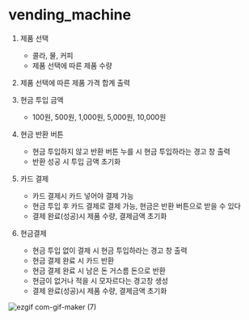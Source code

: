 # vending_machine

1. 제품 선택

   - 콜라, 물, 커피
   - 제품 선택에 따른 제품 수량 

2. 제품 선택에 따른 제품 가격 합계 출력
3. 현금 투입 금액

   - 100원, 500원, 1,000원, 5,000원, 10,000원

4. 현금 반환 버튼
   - 현금 투입하지 않고 반환 버튼 누를 시 현금 투입하라는 경고 창 출력
   - 반환 성공 시 투입 금액 초기화
6. 카드 결제

   - 카드 결제시 카드 넣어야 결제 가능
   - 현금 투입 후 카드 결제로 결제 가능, 현금은 반환 버튼으로 받을 수 있다
   - 결제 완료(성공)시 제품 수량, 결제금액 초기화

6. 현금결제
   - 현금 투입 없이 결제 시 현금 투입하라는 경고 창 출력
   - 현금 결제 완료 시 카드 반환
   - 현금 결제 완료 시 남은 돈 거스름 돈으로 반환
   - 현금이 없거나 적을 시 모자르다는 경고창 생성
   - 결제 완료(성공)시 제품 수량, 결제금액 초기화

![ezgif com-gif-maker (7)](https://user-images.githubusercontent.com/83868259/157603291-57748d11-cb4b-4b73-b0cf-e5a880ce144e.gif)
